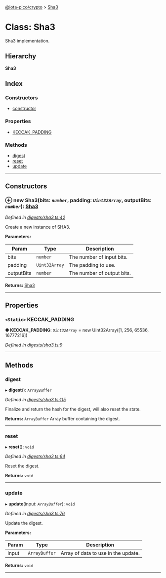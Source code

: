 [@iota-pico/crypto](../README.md) > [Sha3](../classes/sha3.md)

# Class: Sha3

Sha3 implementation.

## Hierarchy

**Sha3**

## Index

### Constructors

* [constructor](sha3.md#constructor)

### Properties

* [KECCAK_PADDING](sha3.md#keccak_padding)

### Methods

* [digest](sha3.md#digest)
* [reset](sha3.md#reset)
* [update](sha3.md#update)

---

## Constructors

<a id="constructor"></a>

### ⊕ **new Sha3**(bits: *`number`*, padding: *`Uint32Array`*, outputBits: *`number`*): [Sha3](sha3.md)

*Defined in [digests/sha3.ts:42](https://github.com/iotaeco/iota-pico-crypto/blob/c97544d/src/digests/sha3.ts#L42)*

Create a new instance of SHA3.

**Parameters:**

| Param | Type | Description |
| ------ | ------ | ------ |
| bits | `number`   |  The number of input bits. |
| padding | `Uint32Array`   |  The padding to use. |
| outputBits | `number`   |  The number of output bits. |

**Returns:** [Sha3](sha3.md)

---

## Properties

<a id="keccak_padding"></a>

### `<Static>` KECCAK_PADDING

**●  KECCAK_PADDING**:  *`Uint32Array`*  =  new Uint32Array([1, 256, 65536, 16777216])

*Defined in [digests/sha3.ts:9](https://github.com/iotaeco/iota-pico-crypto/blob/c97544d/src/digests/sha3.ts#L9)*

___

## Methods

<a id="digest"></a>

###  digest

▸ **digest**(): `ArrayBuffer`

*Defined in [digests/sha3.ts:115](https://github.com/iotaeco/iota-pico-crypto/blob/c97544d/src/digests/sha3.ts#L115)*

Finalize and return the hash for the digest, will also reset the state.

**Returns:** `ArrayBuffer`
Array buffer containing the digest.

___

<a id="reset"></a>

###  reset

▸ **reset**(): `void`

*Defined in [digests/sha3.ts:64](https://github.com/iotaeco/iota-pico-crypto/blob/c97544d/src/digests/sha3.ts#L64)*

Reset the digest.

**Returns:** `void`

___

<a id="update"></a>

###  update

▸ **update**(input: *`ArrayBuffer`*): `void`

*Defined in [digests/sha3.ts:76](https://github.com/iotaeco/iota-pico-crypto/blob/c97544d/src/digests/sha3.ts#L76)*

Update the digest.

**Parameters:**

| Param | Type | Description |
| ------ | ------ | ------ |
| input | `ArrayBuffer`   |  Array of data to use in the update. |

**Returns:** `void`

___

